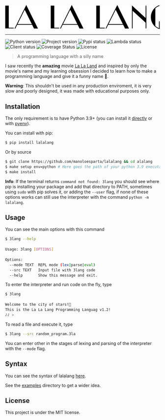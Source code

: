 ![La La Lang Logo](./docs/logo.png)

<hr>

![Python version](https://img.shields.io/badge/Python-3.9%2B-blue)
![Project version](https://img.shields.io/badge/Version-1.2-blueviolet)
![Pypi status](https://github.com/manoloesparta/lalalang/actions/workflows/pypi.yml/badge.svg)
![Lambda status](https://github.com/manoloesparta/lalalang/actions/workflows/lambda.yml/badge.svg)
![Client status](https://github.com/manoloesparta/lalalang/actions/workflows/client.yml/badge.svg)
![Coverage Status](https://coveralls.io/repos/github/manoloesparta/lalalang/badge.svg?t=xGQ81l)
![License](https://img.shields.io/badge/License-MIT-red)

> A programming language with a silly name 

I saw recently the **amazing** movie [La La Land](https://www.youtube.com/watch?v=xVVqlm8Fq3Y) and inspired by only the movie's name and my learning obsession I decided to learn how to make a programming language and give it a funny name 🙂. 

**Warning**: This shouldn't be used in any production enviroment, it is very slow and poorly designed, it was made with educational purposes only.

## Installation

The only requirement is to have Python 3.9+ (you can install it [directly](https://www.python.org/downloads/release/python-396/) or with [pyenv](https://github.com/pyenv/pyenv)).

You can install with pip:

```bash
$ pip install lalalang
```

Or by source

```bash
$ git clone https://github.com/manoloesparta/lalalang && cd alalang
$ make setup env=python # Here goes the path of your python 3.9 executable
$ make install
```

**Info**: If the terminal returns `command not found: 3lang` you should see where pip is installing your package and add that directory to PATH, sometimes using `sudo` with pip solves it, or adding the `--user` flag, if none of these options works can still use the interpreter with the command `python -m lalalang`.

## Usage

You can see the main options with this command

```bash
$ 3lang --help

Usage: 3lang [OPTIONS]

Options:
  --mode TEXT  REPL mode (lex|parse|eval)
  --src TEXT   Input file with 3lang code
  --help       Show this message and exit.
```

To enter the interpreter and run code on the fly, type

```bash
$ 3lang

Welcome to the city of stars!🌟
This is the La La Lang Programming Languag v1.2!
♪♪ > 
```

To read a file and execute it, type

```bash
$ 3lang --src random_program.3la
```

You can enter other in the stages of lexing and parsing of the interpreter with the ```--mode``` flag.

## Syntax

You can see the syntax of lalalang [here](./docs).

See the [examples](./examples) directory to get a wider idea.

## License

This project is under the MIT license.
